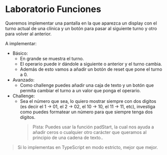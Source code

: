 # Laboratorio Funciones

Queremos implementar una pantalla en la que aparezca un display con el turno actual de una clínica y un botón para pasar al siguiente turno y otro para volver al anterior.

A implementar:

- Básico:
  - En grande se muestra el turno.
  - El operario puede ir dándole a siguiente o anterior y el turno cambia.
  - Además de esto vamos a añadir un botón de reset que pone el turno a 0.
- Avanzado:
  - Como challenge puedes añadir una caja de texto y un botón que permita cambiar el turno a un valor que ponga el operario.
- Challenge:
  - Sea el número que sea, lo quiero mostrar siempre con dos digitos (es decir el 1 -> 01, el 2 -> 02, el 10 -> 10, el 11 -> 11, etc), investiga como puedes formatear un número para que siempre tenga dos dígitos.
    > Pista: Puedes usar la función padStart, la cual nos ayuda a añadir ceros o cualquier otro carácter que queramos al principio de una cadena de texto..

> Si lo implementas en TypeScript en modo estricto, mejor que mejor.
